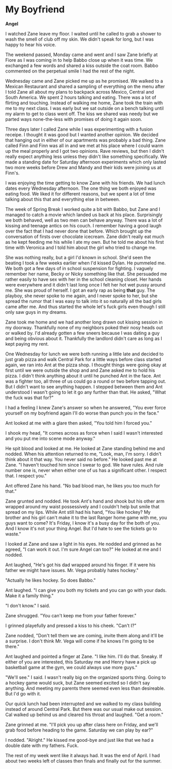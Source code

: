 # My Boyfriend

**Angel**

I watched Zane leave my floor.  I waited until he called to grab a shower to wash the smell of club off my skin.  We didn't speak for long, but I was happy to hear his voice.

The weekend passed, Monday came and went and I saw Zane briefly at Fiore as I was coming in to help Babbo close up when it was time.  We exchanged a few words and shared a kiss outside the coat room.  Babbo commented on the perpetual smile I had the rest of the night.

Wednesday came and Zane picked me up as he promised.  We walked to a Mexican Restaurant and shared a sampling of everything on the menu after I told Zane all about my plans to backpack across Mexico, Central and South America.  We spent 2 hours talking and eating.  There was a lot of flirting and touching.  Instead of walking me home, Zane took the train with me to my next class.  I was early but we sat outside on a bench talking until my alarm to get to class went off.  The kiss we shared was needy but we parted ways none-the-less with promises of doing it again soon.

Three days later I called Zane while I was experimenting with a fusion receipe.  I thought it was good but I wanted another opinion.  We decided that hanging out in either of our apartments was probably a bad thing.  Zane called Finn and Finn was all in and we met at his place where I could warm up the meal properly and I got two opinions.  Rave reviews, but then I didn't really expect anything less unless they didn't like something specifically.  We made a standing date for Saturday afternoon experiments which only lasted two more weeks before Drew and Mandy and their kids were joining us at Finn's.

I was enjoying the time getting to know Zane with his friends.  We had lunch dates every Wednesday afternoon.  The one thing we both enjoyed was eating food.  We liked it for different reasons, but we spent a lot of time talking about this that and everything else in between.

The week of Spring Break I worked quite a bit with Babbo, but Zane and I managed to catch a movie which landed us back at his place.  Surprisingly we both behaved, well as two men can behave anyway.  There was a lot of kissing and teenage antics on his couch.  I remember having a good laugh over the fact that I had never done that before.  Which brought up the conversation of firsts over chocolate icecream.  Zane didn't really eat much as he kept feeding me his while I ate my own.  But he told me about his first time with Veronica and I told him about the girl who tried to change me.

She was nothing really, but a girl I'd known in school.  She'd seen the beating I took a few weeks earlier when I'd kissed Dylan.  He pummeled me.  We both got a few days of in school suspension for fighting.  I vaguely remember her name, Becky or Nicky something like that.  She persuaded me rather easily to have sex with her in the school cleaning closet.  Her hands were everywhere and it didn't last long once I felt her hot wet pussy around me.  She was proud of herself.  I got an early rap as being **that** guy.  The playboy, she never spoke to me again, and I never spoke to her, but she spread the rumor that I was easy to talk into it so naturally all the bad girls came after me.  And thus started the whole let's fuck girls even though I still only saw guys in my dreams.

Zane took me home and we had another long drawn out kissing session in my doorway.  Thankfully none of my neighbors poked their nosy heads out or walked by.  I'd already gotten a few sneers because I was dating a guy and being obvious about it.  Thankfully the landlord didn't care as long as I kept paying my rent.

One Wednesday for lunch we were both running a little late and decided to just grab pizza and walk Central Park for a little ways before class started again, we ran into Ant at the pizza shop.  I thought things were going okay at first until we were outside the shop and and Zane asked me to hold his pizza.  I didn't think anything about it until he punched Ant in the face.  Ant was a fighter too, all three of us could go a round or two before tapping out.  But I didn't want to see anything happen.  I stepped between them and Ant understood I wasn't going to let it go any further than that.  He asked, "What the fuck was that for?"

I had a feeling I knew Zane's answer so when he answered, "You ever force yourself on my boyfriend again I'll do worse than punch you in the face."

Ant looked at me with a glare then asked, "You told him I forced you."

I shook my head, "It comes across as force when I said I wasn't interested and you put me into scene mode anyway."

He spit blood and looked at me.  He looked at Zane standing behind me and nodded.  When his attention returned to me, "Look, man, I'm sorry.  I didn't think about it that way.  You never said no before."  He looked past me at Zane.  "I haven't touched him since I swear to god.  We have rules.  And rule number one is, never when either one of us has a significant other.  I respect that.  I respect you."

Ant offered Zane his hand.  "No bad blood man, he likes you too much for that."

Zane grunted and nodded. He took Ant's hand and shook but his other arm wrapped around my waist possessively and I couldn't help but smile that spread on my lips.  While Ant still had his hand, "You like hockey?  My brother and his girl can't make it to the last Ranger home game with me, you guys want to come?  It's Friday, I know it's a busy day for the both of you. And I know it's not your thing Angel.  But I'd hate to see the tickets go to waste."

I looked at Zane and saw a light in his eyes.  He nodded and grinned as he agreed, "I can work it out.  I'm sure Angel can too?"  He looked at me and I nodded.

Ant laughed, "He's got his dad wrapped around his finger.  If it were his father we might have issues.  Mr. Vega probably hates hockey."

"Actually he likes hockey.  So does Babbo."

Ant laughed.  "I can give you both my tickets and you can go with your dads.  Make it a family thing."

"I don't know."  I said.

Zane shrugged.  "You can't keep me from your father forever."

I grinned playefully and pressed a kiss to his cheek.  "Can't I?"

Zane nodded, "Don't tell them we are coming, invite them along and it'll be a surprise.  I don't think Mr. Vega will come if he knows I'm going to be there."

Ant laughed and pointed a finger at Zane.  "I like him.  I'll do that.  Sneaky.  If either of you are interested, this Saturday me and Henry have a pick up basketball game at the gym, we could always use more guys."

"We'll see." I said.  I wasn't really big on the organized sports thing.  Going to a hockey game would suck, but Zane seemed excited so I didn't say anything.  And meeting my parents there seemed even less than desireable.  But I'd go with it.

Our quick lunch had been interrupted and we walked to my class building instead of around Central Park.  But there was our usual make out session.  Cal walked up behind us and cleared his throat and laughed.  "Get a room."

Zane grinned at me.  "I'll pick you up after class here on Friday, and we'll grab food before heading to the game.  Saturday we can play by ear?"

I nodded.  "Alright."  He kissed me good-bye and just like that we had a double date with my fathers.  Fuck.

The rest of my week went like it always had.  It was the end of April.  I had about two weeks left of classes then finals and finally out for the summer.

